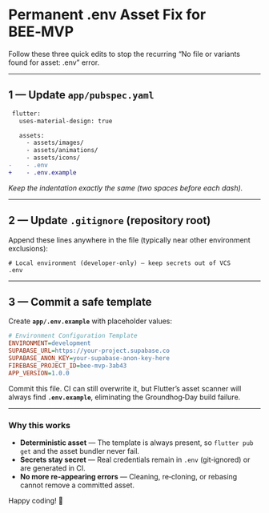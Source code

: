 
# Permanent .env Asset Fix for BEE‑MVP

Follow these three quick edits to stop the recurring “No file or variants found for asset: .env” error.

---

## 1 — Update `app/pubspec.yaml`

```diff
 flutter:
   uses-material-design: true

   assets:
     - assets/images/
     - assets/animations/
     - assets/icons/
-    - .env
+    - .env.example
```

*Keep the indentation exactly the same (two spaces before each dash).*

---

## 2 — Update `.gitignore` (repository root)

Append these lines anywhere in the file (typically near other environment exclusions):

```gitignore
# Local environment (developer‑only) – keep secrets out of VCS
.env
```

---

## 3 — Commit a safe template

Create **`app/.env.example`** with placeholder values:

```ini
# Environment Configuration Template
ENVIRONMENT=development
SUPABASE_URL=https://your-project.supabase.co
SUPABASE_ANON_KEY=your-supabase-anon-key-here
FIREBASE_PROJECT_ID=bee-mvp-3ab43
APP_VERSION=1.0.0
```

Commit this file. CI can still overwrite it, but Flutter’s asset scanner will always find **`.env.example`**, eliminating the Groundhog‑Day build failure.

---

### Why this works

* **Deterministic asset** — The template is always present, so `flutter pub get` and the asset bundler never fail.
* **Secrets stay secret** — Real credentials remain in `.env` (git‑ignored) or are generated in CI.
* **No more re‑appearing errors** — Cleaning, re‑cloning, or rebasing cannot remove a committed asset.

Happy coding! 🚀
